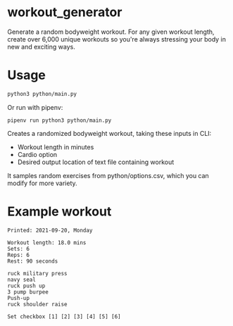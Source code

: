 # workout_generator
 Generate a random bodyweight workout. For any given workout length, create over 6,000 unique workouts so you're always stressing your body in new and exciting ways.



# Usage
```bash
python3 python/main.py
```
Or run with pipenv:
```
pipenv run python3 python/main.py
```

Creates a randomized bodyweight workout, taking these inputs in CLI:

- Workout length in minutes
- Cardio option
- Desired output location of text file containing workout

It samples random exercises from python/options.csv, which you can modify for more variety.

# Example workout

```
Printed: 2021-09-20, Monday

Workout length: 18.0 mins 
Sets: 6 
Reps: 6 
Rest: 90 seconds 
 
ruck military press
navy seal
ruck push up
3 pump burpee
Push-up
ruck shoulder raise

Set checkbox [1] [2] [3] [4] [5] [6] 
```